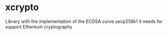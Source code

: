 # xcrypto

Library with the implementation of the ECDSA curve secp256k1
it needs for support Ethereum cryptography 
